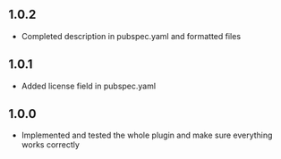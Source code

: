 ## 1.0.2

* Completed description in pubspec.yaml and formatted files

## 1.0.1

* Added license field in pubspec.yaml

## 1.0.0

* Implemented and tested the whole plugin and make sure everything works correctly